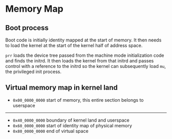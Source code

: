 # Memory Map

## Boot process

Boot code is initially identity mapped at the start of memory. It then needs
to load the kernel at the start of the kernel half of address space.

`prr` loads the device tree passed from the machine mode initialization code and
finds the initrd. It then loads the kernel from that initrd and passes control
with a reference to the initrd so the kernel can subsequently load `mu`, the
privileged init process.

## Virtual memory map in kernel land

- `0x00_0000_0000` start of memory, this entire section belongs to userspace

--------------------

- `0x40_0000_0000` boundary of kernel land and userspace
- `0x60_0000_0000` start of identity map of physical memory
- `0x80_0000_0000` end of virtual space